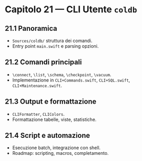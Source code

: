 # Capitolo 21 — CLI Utente `coldb`

## 21.1 Panoramica
- `Sources/coldb/` struttura dei comandi.
- Entry point `main.swift` e parsing opzioni.

## 21.2 Comandi principali
- `\connect`, `\list`, `\schema`, `\checkpoint`, `\vacuum`.
- Implementazione in `CLI+Commands.swift`, `CLI+SQL.swift`, `CLI+Maintenance.swift`.

## 21.3 Output e formattazione
- `CLIFormatter`, `CLIColors`.
- Formattazione tabelle, viste, statistiche.

## 21.4 Script e automazione
- Esecuzione batch, integrazione con shell.
- Roadmap: scripting, macros, completamento.
